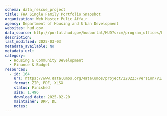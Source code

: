 ```yaml
---
schema: data_rescue_project 
title: FHA Single Family Portfolio Snapshot
organization: Web Master Pulic Affair
agency: Department of Housing and Urban Development
websites: hud.gov
data_source: http://portal.hud.gov/hudportal/HUD?src=/program_offices/housing/rmra/oe/rpts/sfsnap/sfsnap
description: 
last_modified: 2025-03-03
metadata_available: No
metadata_url: 
category:
  - Housing & Community Development 
  - Finance & Budget 
resources:
  - id: 164
    url: https://www.datalumos.org/datalumos/project/220223/version/V1/view
    format: ZIP, PDF, XLSX
    status: Finished
    size: 1.496
    download_date: 2025-02-20
    maintainer: DRP, DL
    notes: 
---
```

